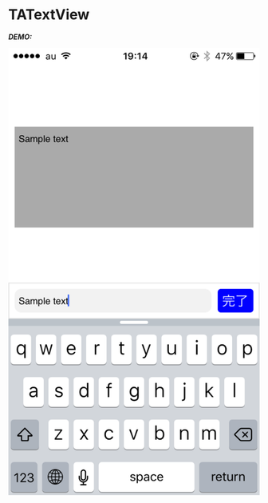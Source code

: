 # TATextView

***DEMO:***

![Demo](https://github.com/Kra8/TATextView/blob/master/data/sample01.png)